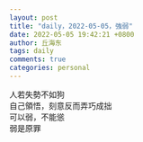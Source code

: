```yaml
---
layout: post
title: "daily，2022-05-05，強弱"
date: 2022-05-05 19:42:21 +0800
author: 丘海东 
tags: daily
comments: true
categories: personal
---
```

人若失勢不如狗  
自己領悟，刻意反而弄巧成拙  
可以弱，不能慫  
弱是原罪  

